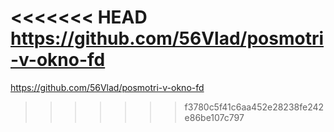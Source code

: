 <<<<<<< HEAD
https://github.com/56Vlad/posmotri-v-okno-fd
=======
https://github.com/56Vlad/posmotri-v-okno-fd
>>>>>>> f3780c5f41c6aa452e28238fe242e86be107c797
